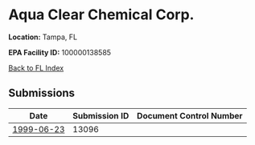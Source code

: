 # Aqua Clear Chemical Corp.

**Location:** Tampa, FL

**EPA Facility ID:** 100000138585

[Back to FL Index](../../index.md)

## Submissions

| Date | Submission ID | Document Control Number |
|------|--------------|-------------------------|
| [1999-06-23](submissions/13096.md) | 13096 |  |
